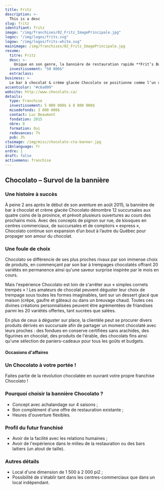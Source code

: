 ```yaml
---
title: Fritz
description: >-
  This is a desc
slug: fritz
identifiant: fritz
image: "/img/franchises/02_Fritz_ImagePrincipale.jpg"
logoc: "/img/logos/frits.svg"
logow: "/img/logos/frits-white.svg"
mainimage: /img/franchises/02_Fritz_ImagePrincipale.jpg
resume:
  titre: Fritz
  desc: >-
    Unique en son genre, la bannière de restauration rapide **Frit’s Burgers & Poutines** se distingue par son menu tout aussi varié qu'éclaté, proposant une gamme complète de burgers & poutines de luxe et autres classiques du fast food réinventés. Ses créations toutes plus originales les unes que les autres suscitent un grand engouement du public, faisant rayonner la bannière à travers la province.   
  investissement: "50 000$"
  extraclass: 
business: >-
  Le bar à chocolat & crème glacée Chocolato se positionne comme l’un des plus gros joueurs dans son domaine d’activités, présentant la plus grande variété de trempages chocolatés. Avec un concept 4 saisons doté d’une offre de produits des plus diversifiée, à déguster sur place ou pour emporter, Chocolato se veut la destination par excellence des amateurs de sucré.  
accentcolor: "#c6a099"
website: http://www.chocolato.ca/
details:
  type: Franchise
  investissement: 5 000 000$ à 8 000 000$
  misedefonds: 3 000 000$
  contact: Luc Beaumont
  fondation: 2015
  nbre: 8
  formation: Oui
  redevances: 7%
  pub: 3%
ctaimage: /img/misc/chocolato-cta-banner.jpg
i18nlanguage: fr
ordre: 1
draft: false
activemenu: franchise
---
```

## Chocolato – Survol de la bannière

### Une histoire à succès

À peine 2 ans après le début de son aventure en août 2015, la bannière de bar à chocolat et crème glacée Chocolato dénombre 12 succursales aux quatre coins de la province, et prévoit plusieurs ouvertures au cours des prochains mois. 
Avec des concepts de pignon sur rue, de kiosques en centres commerciaux, de succursales et de comptoirs « express »,  Chocolato continue son expansion d’un bout à l’autre du Québec pour propager son amour du chocolat. 

### Une foule de choix 

Chocolato se différencie de ses plus proches rivaux par son immense choix de produits, en commençant par son bar à trempages chocolatés offrant 20 variétés en permanence ainsi qu'une saveur surprise inspirée par le mois en cours. 

Mais l'expérience Chocolato est loin de s'arrêter aux « simples cornets trempés » ! Les amateurs de chocolat peuvent déguster leur choix de trempage sous toutes les formes imaginables, tant sur un dessert glacé que maison (crêpe, gaufre et gâteau) ou dans un breuvage chaud. Toutes ces divines créations personnalisées peuvent être agrémentées de friandises parmi les 20 variétés offertes, tant sucrées que salées.

En plus de ceux à déguster sur place, la clientèle peut se procurer divers produits dérivés en succursale afin de partager un moment chocolaté avec leurs proches : des fondues en conserve certifiées sans arachides, des figurines en chocolat, des produits de l'érable, des chocolats fins ainsi qu'une sélection de paniers-cadeaux pour tous les goûts et budgets.
 

#### Occasions d'affaires

### Un Chocolato à votre portée !

Faites partie de la révolution chocolatée en ouvrant votre propre franchise Chocolato ! 

### Pourquoi choisir la bannière Chocolato ?

- Concept avec achalandage sur 4 saisons ;
- Bon complément d'une offre de restauration existante ;
- Heures d'ouverture flexibles.

### Profil du futur franchisé 

- Avoir de la facilité avec les relations humaines ;
- Avoir de l'expérience dans le milieu de la restauration ou des bars laitiers (un atout de taille).

### Autres détails

- Local d'une dimension de 1 500 à 2 000 pi2 ;
- Possibilité de s'établir tant dans les centres-commerciaux que dans un local indépendant. 


